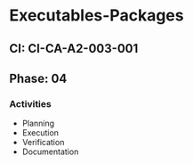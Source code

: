 # Executables-Packages

## CI: CI-CA-A2-003-001
## Phase: 04

### Activities
- Planning
- Execution
- Verification
- Documentation
